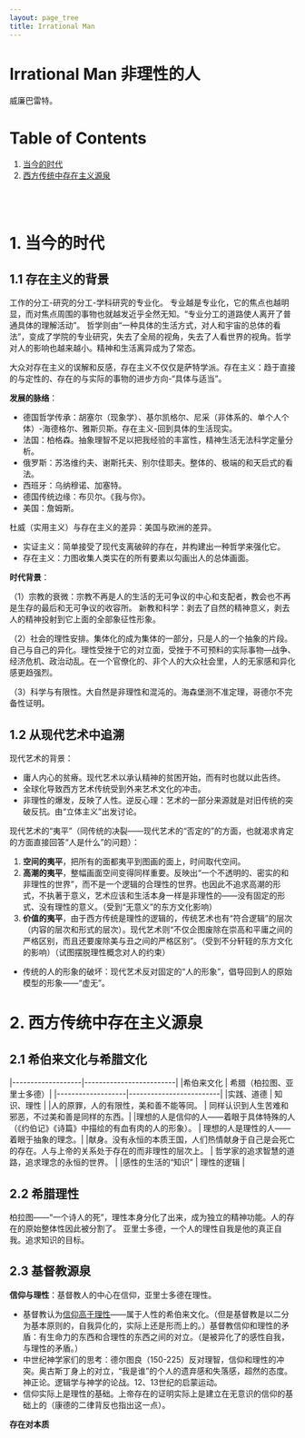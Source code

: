 ```yaml
---
layout: page_tree
title: Irrational Man
---
```


# Irrational Man 非理性的人

威廉巴雷特。


# Table of Contents

1. [当今的时代](#l1)
2. [西方传统中存在主义源泉](#l2)

<br/><br/>

<a name="l1"></a>
# 1. 当今的时代

## 1.1 存在主义的背景

工作的分工-研究的分工-学科研究的专业化。
专业越是专业化，它的焦点也越明显，而对焦点周围的事物也就越发近乎全然无知。“专业分工的道路使人离开了普通具体的理解活动”。
哲学则由“一种具体的生活方式，对人和宇宙的总体的看法”，变成了学院的专业研究，失去了全局的视角，失去了人看世界的视角。哲学对人的影响也越来越小。精神和生活离异成为了常态。

大众对存在主义的误解和反感，存在主义不仅仅是萨特学派。存在主义：趋于直接的与定性的、存在的与实际的事物的进步方向-“具体与适当”。

**发展的脉络**：

* 德国哲学传承：胡塞尔（现象学）、基尔凯格尔、尼采（非体系的、单个人个体）-海德格尔、雅斯贝斯。存在主义-回到具体的生活现实。
* 法国：柏格森。抽象理智不足以把我经验的丰富性，精神生活无法科学定量分析。
* 俄罗斯：苏洛维约夫、谢斯托夫、别尔佳耶夫。整体的、极端的和天启式的看法。
* 西班牙：乌纳穆诺、加塞特。
* 德国传统边缘：布贝尔。《我与你》。
* 美国：詹姆斯。

杜威（实用主义）与存在主义的差异：美国与欧洲的差异。
* 实证主义：简单接受了现代支离破碎的存在，并构建出一种哲学来强化它。
* 存在主义：力图收集人类实在的所有要素以勾画出人的总体画面。

**时代背景**：

（1）宗教的衰微：宗教不再是人的生活的无可争议的中心和支配者，教会也不再是生存的最后和无可争议的收容所。
新教和科学：剥去了自然的精神意义，剥去人的精神投射到它上面的全部象征性形象。

（2）社会的理性安排。集体化的成为集体的一部分，只是人的一个抽象的片段。自己与自己的异化。理性受挫于它的对立面，受挫于不可预料的实际事物—战争、经济危机、政治动乱。在一个官僚化的、非个人的大众社会里，人的无家感和异化感更趋强烈。

（3）科学与有限性。大自然是非理性和混沌的。海森堡测不准定理，哥德尔不完备性证明。

## 1.2 从现代艺术中追溯

现代艺术的背景：
* 庸人内心的贫瘠。现代艺术以承认精神的贫困开始，而有时也就以此告终。
* 全球化导致西方艺术传统受到外来艺术文化的冲击。
* 非理性的爆发，反映了人性。逆反心理：艺术的一部分来源就是对旧传统的突破反抗。由“立体主义”出发讨论。

现代艺术的“夷平”（同传统的决裂——<n>现代艺术的“否定的”的方面，也就渴求肯定的方面直接回答“人是什么”的问题</n>）：
1. **空间的夷平**，把所有的面都夷平到图画的面上，时间取代空间。
2. **高潮的夷平**，整幅画面空间变得同样重要。反映出“一个不透明的、密实的和非理性的世界”，而不是一个逻辑的合理性的世界。也因此不追求高潮的形式，不执著于意义，艺术应该和生活本身一样是非理性的——没有固定的形式、没有理性的意义。（受到“无意义”的东方文化影响）
3. **价值的夷平**，由于西方传统是理性的逻辑的，传统艺术也有“符合逻辑”的层次（内容的层次和形式的层次）。现代艺术则“不仅企图废除在崇高和平庸之间的严格区别，而且还要废除美与丑之间的严格区别”。（受到不分轩轾的东方文化的影响）（<n>试图摆脱理性概念对人的约束</n>）
  * 传统的人的形象的破坏：现代艺术反对固定的“人的形象”，倡导回到人的原始模型的形象——“虚无”。

<a name="l2"></a>
# 2. 西方传统中存在主义源泉

## 2.1 希伯来文化与希腊文化

|-------------------|-------------------------|
|希伯来文化           |          希腊（柏拉图、亚里士多德）|
|-------------------|-------------------------|
|实践、道德       |         知识、理性      |
|人的原罪，人的有限性，美和善不能等同。    |   同样认识到人生苦难和邪恶，不过美和善是同样的东西。|
|理想的人是信仰的人——着眼于具体特殊的人（《约伯记》《诗篇》中描绘的有血有肉的人的形象）。    |      理想的人是理性的人——着眼于抽象的理念。|
|献身。没有永恒的本质王国，人们热情献身于自己是会死亡的存在。人与上帝的关系处于存在的而非理性的层次上。 | 哲学家的追求智慧的道路，追求理念的永恒的世界。 |
|感性的生活的“知识”  | 理性的逻辑 |

## 2.2 希腊理性

柏拉图——“一个诗人的死”，理性本身分化了出来，成为独立的精神功能。人的存在的原始整体性因此被分割了。
亚里士多德，一个人的理性自我是他的真正自我。追求知识的目标。

## 2.3 基督教源泉

**信仰与理性**：基督教人的中心在信仰，亚里士多德在理性。
* 基督教认为<u>信仰高于理性</u>——属于人性的希伯来文化。（<n>但是基督教是以二分为基本原则的，自我异化的，实际上还是形而上的。</n>）基督教信仰和理性的矛盾：有生命力的东西和合理性的东西之间的对立。（<n>是被异化了的感性自我，与理性的矛盾。</n>）
* 中世纪神学家们的思考：德尔图良（150-225）反对理智，信仰和理性的冲突。奥古斯丁身上的对立，“我是谁”的个人的遗弃感和失落感，超然的态度。神正论。逻辑学与神学的论战。12、13世纪的启蒙运动。
* 信仰实际上是理性的基础。上帝存在的证明实际上是建立在无意识的信仰的基础上的（<n>康德的二律背反也指出这一点</n>）。

**存在对本质**
